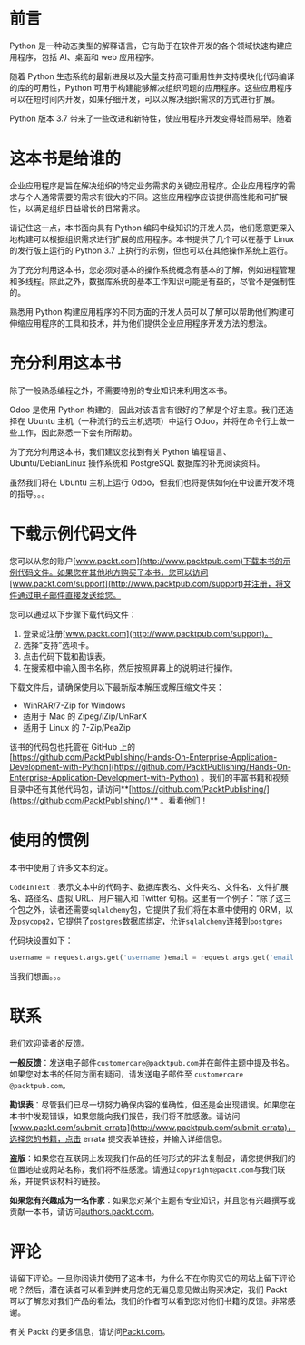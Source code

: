 # 前言

Python 是一种动态类型的解释语言，它有助于在软件开发的各个领域快速构建应用程序，包括 AI、桌面和 web 应用程序。

随着 Python 生态系统的最新进展以及大量支持高可重用性并支持模块化代码编译的库的可用性，Python 可用于构建能够解决组织问题的应用程序。这些应用程序可以在短时间内开发，如果仔细开发，可以以解决组织需求的方式进行扩展。

Python 版本 3.7 带来了一些改进和新特性，使应用程序开发变得轻而易举。随着

# 这本书是给谁的

企业应用程序是旨在解决组织的特定业务需求的关键应用程序。企业应用程序的需求与个人通常需要的需求有很大的不同。这些应用程序应该提供高性能和可扩展性，以满足组织日益增长的日常需求。

请记住这一点，本书面向具有 Python 编码中级知识的开发人员，他们愿意更深入地构建可以根据组织需求进行扩展的应用程序。本书提供了几个可以在基于 Linux 的发行版上运行的 Python 3.7 上执行的示例，但也可以在其他操作系统上运行。

为了充分利用这本书，您必须对基本的操作系统概念有基本的了解，例如进程管理和多线程。除此之外，数据库系统的基本工作知识可能是有益的，尽管不是强制性的。

熟悉用 Python 构建应用程序的不同方面的开发人员可以了解可以帮助他们构建可伸缩应用程序的工具和技术，并为他们提供企业应用程序开发方法的想法。

# 充分利用这本书

除了一般熟悉编程之外，不需要特别的专业知识来利用这本书。

Odoo 是使用 Python 构建的，因此对该语言有很好的了解是个好主意。我们还选择在 Ubuntu 主机（一种流行的云主机选项）中运行 Odoo，并将在命令行上做一些工作，因此熟悉一下会有所帮助。

为了充分利用这本书，我们建议您找到有关 Python 编程语言、Ubuntu/DebianLinux 操作系统和 PostgreSQL 数据库的补充阅读资料。

虽然我们将在 Ubuntu 主机上运行 Odoo，但我们也将提供如何在中设置开发环境的指导。。。

# 下载示例代码文件

您可以从您的账户[www.packt.com](http://www.packtpub.com)下载本书的示例代码文件。如果您在其他地方购买了本书，您可以访问[www.packt.com/support](http://www.packtpub.com/support)并注册，将文件通过电子邮件直接发送给您。

您可以通过以下步骤下载代码文件：

1.  登录或注册[www.packt.com](http://www.packtpub.com/support)。
2.  选择“支持”选项卡。
3.  点击代码下载和勘误表。
4.  在搜索框中输入图书名称，然后按照屏幕上的说明进行操作。

下载文件后，请确保使用以下最新版本解压或解压缩文件夹：

*   WinRAR/7-Zip for Windows
*   适用于 Mac 的 Zipeg/iZip/UnRarX
*   适用于 Linux 的 7-Zip/PeaZip

该书的代码包也托管在 GitHub 上的[https://github.com/PacktPublishing/Hands-On-Enterprise-Application-Development-with-Python](https://github.com/PacktPublishing/Hands-On-Enterprise-Application-Development-with-Python) 。我们的丰富书籍和视频目录中还有其他代码包，请访问**[https://github.com/PacktPublishing/](https://github.com/PacktPublishing/)** 。看看他们！

# 使用的惯例

本书中使用了许多文本约定。

`CodeInText`：表示文本中的代码字、数据库表名、文件夹名、文件名、文件扩展名、路径名、虚拟 URL、用户输入和 Twitter 句柄。这里有一个例子：“除了这三个包之外，读者还需要`sqlalchemy`包，它提供了我们将在本章中使用的 ORM，以及`psycopg2`，它提供了`postgres`数据库绑定，允许`sqlalchemy`连接到`postgres`

代码块设置如下：

```py
username = request.args.get('username')email = request.args.get('email')password = request.args.get('password')user_record = User(username=username, email=email, password=password)
```

当我们想画。。。

# 联系

我们欢迎读者的反馈。

**一般反馈**：发送电子邮件`customercare@packtpub.com`并在邮件主题中提及书名。如果您对本书的任何方面有疑问，请发送电子邮件至 `customercare @packtpub.com`。

**勘误表**：尽管我们已尽一切努力确保内容的准确性，但还是会出现错误。如果您在本书中发现错误，如果您能向我们报告，我们将不胜感激。请访问[www.packt.com/submit-errata](http://www.packtpub.com/submit-errata)，选择您的书籍，点击 errata 提交表单链接，并输入详细信息。

**盗版**：如果您在互联网上发现我们作品的任何形式的非法复制品，请您提供我们的位置地址或网站名称，我们将不胜感激。请通过`copyright@packt.com`与我们联系，并提供该材料的链接。

**如果您有兴趣成为一名作家**：如果您对某个主题有专业知识，并且您有兴趣撰写或贡献一本书，请访问[authors.packt.com](http://authors.packtpub.com/)。

# 评论

请留下评论。一旦你阅读并使用了这本书，为什么不在你购买它的网站上留下评论呢？然后，潜在读者可以看到并使用您的无偏见意见做出购买决定，我们 Packt 可以了解您对我们产品的看法，我们的作者可以看到您对他们书籍的反馈。非常感谢。

有关 Packt 的更多信息，请访问[Packt.com](https://www.packtpub.com/)。